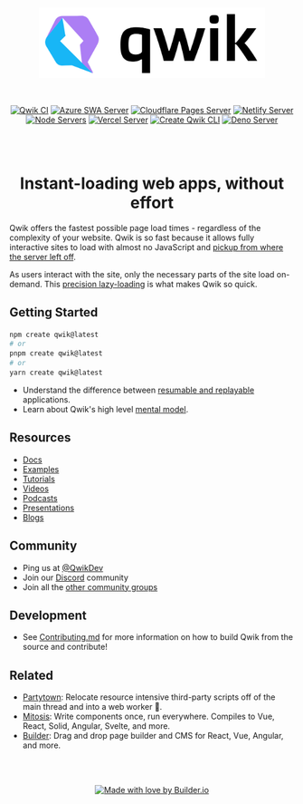 <br>
<p align="center">
  <img alt="Qwik Logo" width="400" src="https://raw.githubusercontent.com/BuilderIO/qwik/main/.github/assets/qwik-logo.svg" />
</p>
<br>
<p align="center">
   <a href="https://github.com/BuilderIO/qwik/actions/workflows/ci.yml"><img src="https://github.com/BuilderIO/qwik/actions/workflows/ci.yml/badge.svg?event=push" alt="Qwik CI"></a>
   <a href="https://github.com/BuilderIO/qwik-city-e2e/actions/workflows/azure.yml"><img src="https://github.com/BuilderIO/qwik-city-e2e/actions/workflows/azure.yml/badge.svg" alt="Azure SWA Server"></a>
   <a href="https://github.com/BuilderIO/qwik-city-e2e/actions/workflows/cloudflare.yml"><img src="https://github.com/BuilderIO/qwik-city-e2e/actions/workflows/cloudflare.yml/badge.svg" alt="Cloudflare Pages Server"></a>
   <a href="https://github.com/BuilderIO/qwik-city-e2e/actions/workflows/netlify.yml"><img src="https://github.com/BuilderIO/qwik-city-e2e/actions/workflows/netlify.yml/badge.svg" alt="Netlify Server"></a>
   <a href="https://github.com/BuilderIO/qwik-city-e2e/actions/workflows/node.yml"><img src="https://github.com/BuilderIO/qwik-city-e2e/actions/workflows/node.yml/badge.svg" alt="Node Servers"></a>
   <a href="https://github.com/BuilderIO/qwik-city-e2e/actions/workflows/vercel.yml"><img src="https://github.com/BuilderIO/qwik-city-e2e/actions/workflows/vercel.yml/badge.svg" alt="Vercel Server"></a>
   <a href="https://github.com/BuilderIO/qwik-city-e2e/actions/workflows/cli.yml"><img src="https://github.com/BuilderIO/qwik-city-e2e/actions/workflows/cli.yml/badge.svg" alt="Create Qwik CLI"></a>
   <a href="https://github.com/BuilderIO/qwik-city-e2e/actions/workflows/deno.yml"><img src="https://github.com/BuilderIO/qwik-city-e2e/actions/workflows/deno.yml/badge.svg" alt="Deno Server"></a>
</p>
<br>
<br>

<h1 align="center">Instant-loading web apps, without effort</h1>

Qwik offers the fastest possible page load times - regardless of the complexity of your website. Qwik is so fast because it allows fully interactive sites to load with almost no JavaScript and [pickup from where the server left off](https://qwik.builder.io/docs/concepts/resumable/).

As users interact with the site, only the necessary parts of the site load on-demand. This [precision lazy-loading](https://qwik.builder.io/docs/concepts/progressive/) is what makes Qwik so quick.

## Getting Started

```sh
npm create qwik@latest
# or
pnpm create qwik@latest
# or
yarn create qwik@latest
```

- Understand the difference between [resumable and replayable](https://qwik.builder.io/docs/concepts/resumable/) applications.
- Learn about Qwik's high level [mental model](https://qwik.builder.io/docs/think-qwik/).

## Resources

- [Docs](https://qwik.builder.io/)
- [Examples](https://qwik.builder.io/examples/introduction/hello-world/)
- [Tutorials](https://qwik.builder.io/tutorial/welcome/overview/)
- [Videos](https://qwik.builder.io/media/#videos)
- [Podcasts](https://qwik.builder.io/media/#podcasts)
- [Presentations](https://qwik.builder.io/media/#presentations)
- [Blogs](https://qwik.builder.io/media/#blogs)

## Community

- Ping us at [@QwikDev](https://twitter.com/QwikDev)
- Join our [Discord](https://qwik.builder.io/chat) community
- Join all the [other community groups](https://qwikcommunity.com)

## Development

- See [Contributing.md](https://github.com/BuilderIO/qwik/blob/main/CONTRIBUTING.md) for more information on how to build Qwik from the source and contribute!

## Related

- [Partytown](https://partytown.builder.io/): Relocate resource intensive third-party scripts off of the main thread and into a web worker 🎉.
- [Mitosis](https://github.com/BuilderIO/mitosis): Write components once, run everywhere. Compiles to Vue, React, Solid, Angular, Svelte, and more.
- [Builder](https://github.com/BuilderIO/builder): Drag and drop page builder and CMS for React, Vue, Angular, and more.

<br>
<br>

<p align="center">
   <a href="https://www.builder.io/m/developers">
      <picture>
         <source media="(prefers-color-scheme: dark)" srcset="https://user-images.githubusercontent.com/844291/230786554-eb225eeb-2f6b-4286-b8c2-535b1131744a.png">
         <img width="250" alt="Made with love by Builder.io" src="https://user-images.githubusercontent.com/844291/230786555-a58479e4-75f3-4222-a6eb-74c5af953eac.png">
       </picture>
   </a>
</p>
